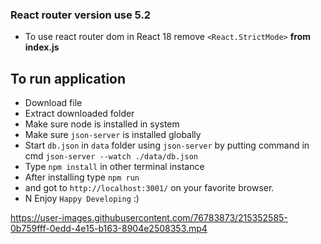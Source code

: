 ### React router version use 5.2

- To use react router dom in React 18 remove `<React.StrictMode>` **from index.js**

## To run application
- Download file
- Extract downloaded folder
- Make sure node is installed in system
- Make sure `json-server` is installed globally
- Start `db.json` in `data` folder using `json-server` by putting command in cmd `json-server --watch ./data/db.json`
- Type `npm install` in other terminal instance
- After installing type `npm run`
- and got to `http://localhost:3001/` on your favorite browser.
- N Enjoy `Happy Developing` :)





https://user-images.githubusercontent.com/76783873/215352585-0b759fff-0edd-4e15-b163-8904e2508353.mp4


